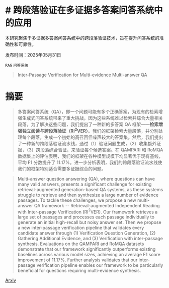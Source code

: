 # # 跨段落验证在多证据多答案问答系统中的应用
本研究聚焦于多证据多答案问答系统中的跨段落验证技术，旨在提升问答系统的准确性和可靠性。

发布时间：2025年05月31日

`RAG` `问答系统`

> Inter-Passage Verification for Multi-evidence Multi-answer QA

# 摘要

> 多答案问答系统（QA），即一个问题可能有多个正确答案，为现有的检索增强生成式问答系统带来了重大挑战，因为这些系统难以检索并综合大量相关段落。为了解决这些问题，我们提出了一种新的多答案 QA 框架——**检索增强独立阅读与跨段落验证（RI$^2$VER）**。我们的框架检索大量段落，并分别处理每个段落，生成一个初始的高召回但噪声较大的答案集。然后，我们提出了一种新的跨段落验证流水线，通过（1）验证问题生成，（2）收集额外证据，（3）跨段落综合验证，来验证每个候选答案。在 QAMPARI 和 RoMQA 数据集上的评估表明，我们的框架在各种模型规模下均显著优于现有基线，平均 F1 分数提升了 11.17%。进一步分析表明，我们的跨段落验证流水线使我们的框架特别适合需要多证据综合的问题。

> Multi-answer question answering (QA), where questions can have many valid answers, presents a significant challenge for existing retrieval-augmented generation-based QA systems, as these systems struggle to retrieve and then synthesize a large number of evidence passages. To tackle these challenges, we propose a new multi-answer QA framework -- Retrieval-augmented Independent Reading with Inter-passage Verification (RI$^2$VER). Our framework retrieves a large set of passages and processes each passage individually to generate an initial high-recall but noisy answer set. Then we propose a new inter-passage verification pipeline that validates every candidate answer through (1) Verification Question Generation, (2) Gathering Additional Evidence, and (3) Verification with inter-passage synthesis. Evaluations on the QAMPARI and RoMQA datasets demonstrate that our framework significantly outperforms existing baselines across various model sizes, achieving an average F1 score improvement of 11.17%. Further analysis validates that our inter-passage verification pipeline enables our framework to be particularly beneficial for questions requiring multi-evidence synthesis.

[Arxiv](https://arxiv.org/abs/2506.00425)